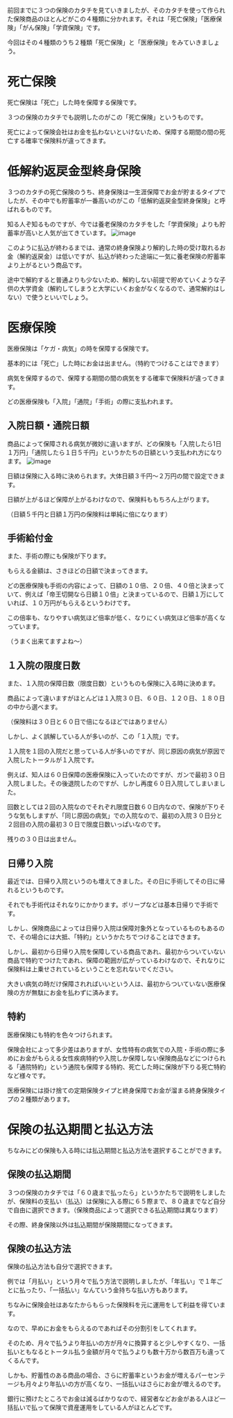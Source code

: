 前回までに３つの保険のカタチを見ていきましたが、そのカタチを使って作られた保険商品のほとんどがこの４種類に分かれます。それは「死亡保険」「医療保険」「がん保険」「学資保険」です。


今回はその４種類のうち２種類「死亡保険」と「医療保険」をみていきましょう。


# 死亡保険

死亡保険は「死亡」した時を保障する保険です。


３つの保険のカタチでも説明したのがこの「死亡保険」というものです。


死亡によって保険会社はお金を払わないといけないため、保障する期間の間の死亡する確率で保険料が違ってきます。


# 低解約返戻金型終身保険

３つのカタチの死亡保険のうち、終身保険は一生涯保障でお金が貯まるタイプでしたが、その中でも貯蓄率が一番高いのがこの「低解約返戻金型終身保険」と呼ばれるものです。


知る人ぞ知るものですが、今では養老保険のカタチをした「学資保険」よりも貯蓄率が高いと人気が出てきています。
![image](https://user-images.githubusercontent.com/99887597/222991700-1c546156-4788-43f6-a53e-4279250369e2.png)




このように払込が終わるまでは、通常の終身保険より解約した時の受け取れるお金（解約返戻金）は低いですが、払込が終わった途端に一気に養老保険の貯蓄率より上がるという商品です。


途中で解約すると普通よりも少ないため、解約しない前提で貯めていくような子供の大学資金（解約してしまうと大学にいくお金がなくなるので、通常解約はしない）で使うといいでしょう。


# 医療保険

医療保険は「ケガ・病気」の時を保障する保険です。


基本的には「死亡」した時にお金は出ません。（特約でつけることはできます）


病気を保障するので、保障する期間の間の病気をする確率で保険料が違ってきます。


どの医療保険も「入院」「通院」「手術」の際に支払われます。


## 入院日額・通院日額

商品によって保障される病気が微妙に違いますが、どの保険も「入院したら1日１万円」「通院したら１日５千円」というかたちの日額という支払われ方になります。
![image](https://user-images.githubusercontent.com/99887597/222991718-66456ead-a10f-470f-ba3c-cf39e5b2bd57.png)




日額は保険に入る時に決められます。大体日額３千円〜２万円の間で設定できます。


日額が上がるほど保障が上がるわけなので、保険料ももちろん上がります。


（日額５千円と日額１万円の保険料は単純に倍になります）


## 手術給付金

また、手術の際にも保険が下ります。


もらえる金額は、さきほどの日額で決まってきます。


どの医療保険も手術の内容によって、日額の１０倍、２０倍、４０倍と決まっていて、例えば「帝王切開なら日額１０倍」と決まっているので、日額１万にしていれば、１０万円がもらえるというわけです。


この倍率も、なりやすい病気ほど倍率が低く、なりにくい病気ほど倍率が高くなっています。


（うまく出来てますよね〜）


## １入院の限度日数

また、１入院の保障日数（限度日数）というものも保険に入る時に決めます。


商品によって違いますがほとんどは１入院３０日、６０日、１２０日、１８０日の中から選べます。


（保険料は３０日と６０日で倍になるほどではありません）


しかし、よく誤解している人が多いのが、この「１入院」です。


１入院を１回の入院だと思っている人が多いのですが、同じ原因の病気が原因で入院したトータルが１入院です。


例えば、知人は６０日保障の医療保険に入っていたのですが、ガンで最初３０日入院しました。その後退院したのですが、しかし再度６０日入院してしまいました。


回数としては２回の入院なのでそれぞれ限度日数６０日内なので、保険が下りそうな気もしますが、「同じ原因の病気」での入院なので、最初の入院３０日分と２回目の入院の最初３０日で限度日数いっぱいなのです。


残りの３０日は出ません。


## 日帰り入院

最近では、日帰り入院というのも増えてきました。その日に手術してその日に帰れるというものです。


それでも手術代はそれなりにかかります。ポリープなどは基本日帰りで手術です。


しかし、保険商品によっては日帰り入院は保障対象外となっているものもあるので、その場合には大抵、「特約」というかたちでつけることはできます。


しかし、最初から日帰り入院を保障している商品であれ、最初からついていない商品で特約でつけたであれ、保障の範囲が広がっているわけなので、それなりに保険料は上乗せされているということを忘れないでください。


大きい病気の時だけ保障されればいいという人は、最初からついていない医療保険の方が無駄にお金を払わずに済みます。


## 特約

医療保険にも特約を色々つけられます。


保険会社によって多少差はありますが、女性特有の病気での入院・手術の際に多めにお金がもらえる女性疾病特約や入院しか保障しない保険商品などにつけられる「通院特約」という通院も保障する特約、死亡した時に保険が下りる死亡特約など様々です。





医療保険には掛け捨ての定期保険タイプと終身保障でお金が溜まる終身保険タイプの２種類があります。





# 保険の払込期間と払込方法

ちなみにどの保険も入る時には払込期間と払込方法を選択することができます。


## 保険の払込期間

３つの保険のカタチでは「６０歳まで払ったら」というかたちで説明をしましたが、保険料の支払い（払込）は保険に入る際に６５際まで、８０歳までなど自分で自由に選択できます。（保険商品によって選択できる払込期間は異なります）


その際、終身保険以外は払込期間が保険期間になってきます。


## 保険の払込方法

保険の払込方法も自分で選択できます。


例では「月払い」という月々で払う方法で説明しましたが、「年払い」で１年ごとに払ったり、「一括払い」なんていう金持ちな払い方もあります。


ちなみに保険会社はあなたからもらった保険料を元に運用をして利益を得ています。


なので、早めにお金をもらえるのであればその分割引をしてくれます。


そのため、月々で払うより年払いの方が月々に換算すると少しやすくなり、一括払いともなるとトータル払う金額が月々で払うよりも数十万から数百万も違ってくるんです。


しかも、貯蓄性のある商品の場合、さらに貯蓄率というお金が増えるパーセンテージも月々より年払いの方が高くなり、一括払いはさらにお金が増えるのです。


銀行に預けたところでお金は減るばかりなので、経営者などお金がある人ほど一括払いで払って保険で資産運用をしている人がほとんどです。
